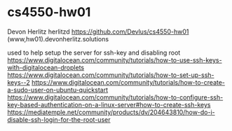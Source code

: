 # cs4550-hw01

Devon Herlitz
herlitzd
https://github.com/Devlus/cs4550-hw01
(www,hw01).devonherlitz.solutions




used to help setup the server for ssh-key and disabling root
https://www.digitalocean.com/community/tutorials/how-to-use-ssh-keys-with-digitalocean-droplets
https://www.digitalocean.com/community/tutorials/how-to-set-up-ssh-keys--2
https://www.digitalocean.com/community/tutorials/how-to-create-a-sudo-user-on-ubuntu-quickstart
https://www.digitalocean.com/community/tutorials/how-to-configure-ssh-key-based-authentication-on-a-linux-server#how-to-create-ssh-keys
https://mediatemple.net/community/products/dv/204643810/how-do-i-disable-ssh-login-for-the-root-user

